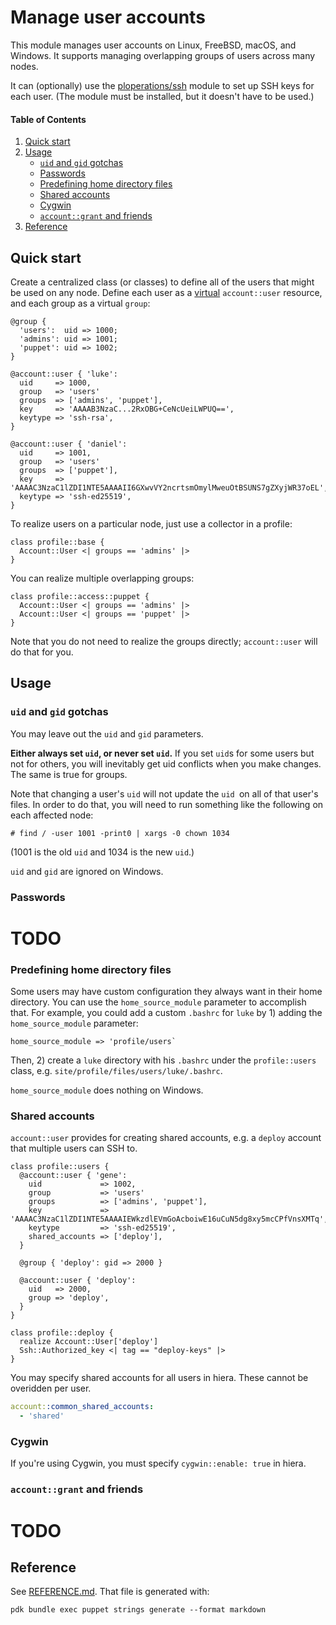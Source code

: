 # Manage user accounts

This module manages user accounts on Linux, FreeBSD, macOS, and Windows. It
supports managing overlapping groups of users across many nodes.

It can (optionally) use the [ploperations/ssh][] module to set up SSH keys for
each user. (The module must be installed, but it doesn't have to be used.)

#### Table of Contents

1. [Quick start](#quick-start)
2. [Usage](#usage)
    * [`uid` and `gid` gotchas](#uid-and-gid-gotchas)
    * [Passwords](#passwords)
    * [Predefining home directory files](#predefining-home-directory-files)
    * [Shared accounts](#shared-accounts)
    * [Cygwin](#cygwin)
    * [`account::grant` and friends](#accountgrant-and-friends)
3. [Reference][REFERENCE.md]

## Quick start

Create a centralized class (or classes) to define all of the users that might
be used on any node. Define each user as a [virtual][] `account::user` resource,
and each group as a virtual `group`:

~~~ puppet
@group {
  'users':  uid => 1000;
  'admins': uid => 1001;
  'puppet': uid => 1002;
}

@account::user { 'luke':
  uid     => 1000,
  group   => 'users'
  groups  => ['admins', 'puppet'],
  key     => 'AAAAB3NzaC...2RxOBG+CeNcUeiLWPUQ==',
  keytype => 'ssh-rsa',
}

@account::user { 'daniel':
  uid     => 1001,
  group   => 'users'
  groups  => ['puppet'],
  key     => 'AAAAC3NzaC1lZDI1NTE5AAAAII6GXwvVY2ncrtsmOmylMweuOtBSUNS7gZXyjWR37oEL',
  keytype => 'ssh-ed25519',
}
~~~

To realize users on a particular node, just use a collector in a profile:

~~~ puppet
class profile::base {
  Account::User <| groups == 'admins' |>
}
~~~

You can realize multiple overlapping groups:

~~~ puppet
class profile::access::puppet {
  Account::User <| groups == 'admins' |>
  Account::User <| groups == 'puppet' |>
}
~~~

Note that you do not need to realize the groups directly; `account::user` will
do that for you.

## Usage

### `uid` and `gid` gotchas

You may leave out the `uid` and `gid` parameters.

**Either always set `uid`, or never set `uid`.** If you set `uid`s for some
users but not for others, you will inevitably get uid conflicts when you make
changes. The same is true for groups.

Note that changing a user's `uid` will not update the `uid `on all of that
user's files. In order to do that, you will need to run something like the
following on each affected node:

~~~
# find / -user 1001 -print0 | xargs -0 chown 1034
~~~

(1001 is the old `uid` and 1034 is the new `uid`.)

`uid` and `gid` are ignored on Windows.

### Passwords

# TODO

### Predefining home directory files

Some users may have custom configuration they always want in their home
directory. You can use the `home_source_module` parameter to accomplish that.
For example, you could add a custom `.bashrc` for `luke` by 1) adding the
`home_source_module` parameter:

~~~ puppet
home_source_module => 'profile/users`
~~~

Then, 2) create a `luke` directory with his `.bashrc` under the `profile::users`
class, e.g. `site/profile/files/users/luke/.bashrc`.

`home_source_module` does nothing on Windows.

### Shared accounts

`account::user` provides for creating shared accounts, e.g. a `deploy` account
that multiple users can SSH to.

~~~ puppet
class profile::users {
  @account::user { 'gene':
    uid             => 1002,
    group           => 'users'
    groups          => ['admins', 'puppet'],
    key             => 'AAAAC3NzaC1lZDI1NTE5AAAAIEWkzdlEVmGoAcboiwE16uCuN5dg8xy5mcCPfVnsXMTq',
    keytype         => 'ssh-ed25519',
    shared_accounts => ['deploy'],
  }

  @group { 'deploy': gid => 2000 }

  @account::user { 'deploy':
    uid   => 2000,
    group => 'deploy',
  }
}

class profile::deploy {
  realize Account::User['deploy']
  Ssh::Authorized_key <| tag == "deploy-keys" |>
}
~~~

You may specify shared accounts for all users in hiera. These cannot be
overidden per user.

~~~ yaml
account::common_shared_accounts:
  - 'shared'
~~~

### Cygwin

If you're using Cygwin, you must specify `cygwin::enable: true` in hiera.

### `account::grant` and friends

# TODO

## Reference

See [REFERENCE.md][]. That file is generated with:

~~~
pdk bundle exec puppet strings generate --format markdown
~~~

[ploperations/ssh]: https://github.com/ploperations/ploperations-ssh
[REFERENCE.md]: https://github.com/ploperations/ploperations-account/blob/master/REFERENCE.md
[virtual]: https://puppet.com/docs/puppet/latest/lang_virtual.html

